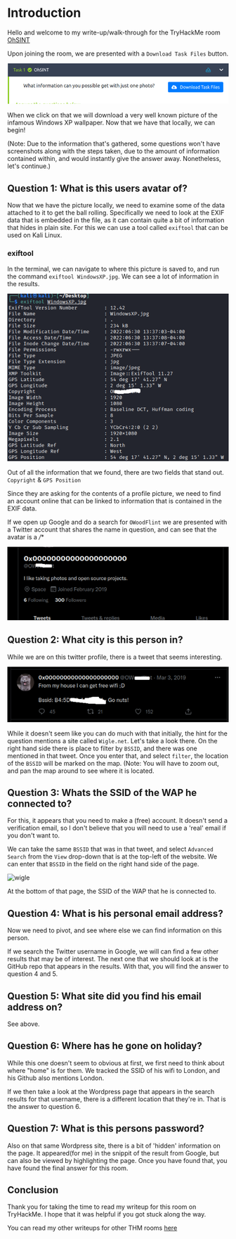 # Introduction

Hello and welcome to my write-up/walk-through for the TryHackMe room [OhSINT](https://tryhackme.com/room/ohsint)

Upon joining the room, we are presented with a `Download Task Files` button. 

![task](images/task.png)

When we click on that we will download a very well known picture of the infamous Windows XP wallpaper. Now that we have that locally, we can begin!

(Note: Due to the information that's gathered, some questions won't have screenshots along with the steps taken, due to the amount of information contained within, and would instantly give the answer away. Nonetheless, let's continue.)


## Question 1: What is this users avatar of?

Now that we have the picture locally, we need to examine some of the data attached to it to get the ball rolling. Specifically we need to look at the EXIF data that is embedded in the file, as it can contain quite a bit of information that hides in plain site. For this we can use a tool called `exiftool` that can be used on Kali Linux. 

### exiftool

In the terminal, we can navigate to where this picture is saved to, and run the command `exiftool WindowsXP.jpg`. We can see a lot of information in the results.

![exif](images/exif.png)

Out of all the information that we found, there are two fields that stand out. `Copyright` & `GPS Position`

Since they are asking for the contents of a profile picture, we need to find an account online that can be linked to information that is contained in the EXIF data. 

If we open up Google and do a search for `OWoodFlint` we are presented with a Twitter account that shares the name in question, and can see that the avatar is a */**

![twitter](images/twitter.png)


## Question 2: What city is this person in?

While we are on this twitter profile, there is a tweet that seems interesting.

![tweet](images/tweet.png)

While it doesn't seem like you can do much with that initially, the hint for the question mentions a site called `Wigle.net`. Let's take a look there. On the right hand side there is place to filter by `BSSID`, and there was one mentioned in that tweet. Once you enter that, and select `filter`, the location of the `BSSID` will be marked on the map. (Note: You will have to zoom out, and pan the map around to see where it is located.

## Question 3: Whats the SSID of the WAP he connected to?

For this, it appears that you need to make a (free) account. It doesn't send a verification email, so I don't believe that you will need to use a 'real' email if you don't want to. 

We can take the same `BSSID` that was in that tweet, and select `Advanced Search` from the `View` drop-down that is at the top-left of the website. We can enter that `BSSID` in the field on the right hand side of the page. 

![wigle](images/wigle.png)

At the bottom of that page, the SSID of the WAP that he is connected to. 

## Question 4: What is his personal email address?

Now we need to pivot, and see where else we can find information on this person. 

If we search the Twitter username in Google, we will can find a few other results that may be of interest. The next one that we should look at is the GitHub repo that appears in the results. With that, you will find the answer to question 4 and 5.


## Question 5: What site did you find his email address on?

See above. 

## Question 6: Where has he gone on holiday?

While this one doesn't seem to obvious at first, we first need to think about where "home" is for them. We tracked the SSID of his wifi to London, and his Github also mentions London. 

If we then take a look at the Wordpress page that appears in the search results for that username, there is a different location that they're in. That is the answer to question 6. 

## Question 7: What is this persons password?

Also on that same Wordpress site, there is a bit of 'hidden' information on the page. It appeared(for me) in the snippit of the result from Google, but can also be viewed by highlighting the page. Once you have found that, you have found the final answer for this room. 


## Conclusion

Thank you for taking the time to read my writeup for this room on TryHackMe. I hope that it was helpful if you got stuck along the way. 

You can read my other writeups for other THM rooms [here](https://github.com/alex-palmer616/THM-APalmer/readme.md)
